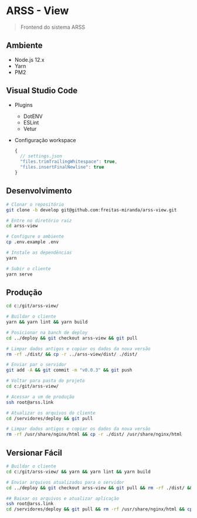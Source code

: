 # ARSS - View
> Frontend do sistema ARSS

## Ambiente
 - Node.js 12.x
 - Yarn
 - PM2

## Visual Studio Code
  - Plugins
    - DotENV
    - ESLint
    - Vetur

  - Configuração workspace
    ``` js
    {
      // settings.json
      "files.trimTrailingWhitespace": true,
      "files.insertFinalNewline": true
    }
    ```

## Desenvolvimento
```bash
# Clonar o repositório
git clone -b develop git@github.com:freitas-miranda/arss-view.git

# Entre no diretório raiz
cd arss-view

# Configure o ambiente
cp .env.example .env

# Instale as dependências
yarn

# Subir o cliente
yarn serve
```

## Produção
```bash
cd c:/git/arss-view/

# Buildar o cliente
yarn && yarn lint && yarn build

# Posicionar na banch de deploy
cd ../deploy && git checkout arss-view && git pull

# Limpar dados antigos e copiar os dados da nova versão
rm -rf ./dist/ && cp -r ../arss-view/dist/ ./dist/

# Enviar par o servidor
git add -A && git commit -m "v0.0.3" && git push

# Voltar para pasta do projeto
cd c:/git/arss-view/

# Acessar a vm de produção
ssh root@arss.link

# Atualizar os arquivos do cliente
cd /servidores/deploy && git pull

# Limpar dados antigos e copiar os dados da nova versão
rm -rf /usr/share/nginx/html && cp -r ./dist/ /usr/share/nginx/html

```

## Versionar Fácil
```bash
# Buildar o cliente
cd c:/git/arss-view/ && yarn && yarn lint && yarn build

# Enviar arquivos atualizados para o servidor
cd ../deploy && git checkout arss-view && git pull && rm -rf ./dist/ && cp -r ../arss-view/dist/ ./dist/ && git add -A && git commit -m "v0.0.6" && git push && cd c:/git/arss-view/

## Baixar os arquivos e atualizar aplicação
ssh root@arss.link
cd /servidores/deploy && git pull && rm -rf /usr/share/nginx/html && cp -r ./dist/ /usr/share/nginx/html
```

